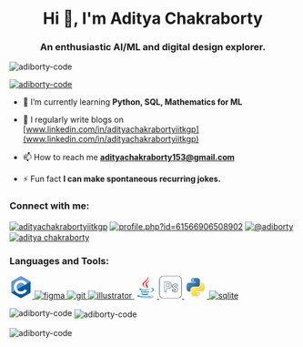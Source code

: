 <h1 align="center">Hi 👋, I'm Aditya Chakraborty</h1>
<h3 align="center">An enthusiastic AI/ML and digital design explorer.</h3>

<p align="left"> <img src="https://komarev.com/ghpvc/?username=adiborty-code&label=Profile%20views&color=0e75b6&style=flat" alt="adiborty-code" /> </p>

<p align="left"> <a href="https://github.com/ryo-ma/github-profile-trophy"><img src="https://github-profile-trophy.vercel.app/?username=adiborty-code" alt="adiborty-code" /></a> </p>

- 🌱 I’m currently learning **Python, SQL, Mathematics for ML**

- 📝 I regularly write blogs on [www.linkedin.com/in/adityachakrabortyiitkgp](www.linkedin.com/in/adityachakrabortyiitkgp)

- 📫 How to reach me **adityachakraborty153@gmail.com**

- ⚡ Fun fact **I can make spontaneous recurring jokes.**

<h3 align="left">Connect with me:</h3>
<p align="left">
<a href="https://linkedin.com/in/adityachakrabortyiitkgp" target="blank"><img align="center" src="https://raw.githubusercontent.com/rahuldkjain/github-profile-readme-generator/master/src/images/icons/Social/linked-in-alt.svg" alt="adityachakrabortyiitkgp" height="30" width="40" /></a>
<a href="https://fb.com/profile.php?id=61566906508902" target="blank"><img align="center" src="https://raw.githubusercontent.com/rahuldkjain/github-profile-readme-generator/master/src/images/icons/Social/facebook.svg" alt="profile.php?id=61566906508902" height="30" width="40" /></a>
<a href="https://www.instagram.com/adi_borty/" target="blank"><img align="center" src="https://raw.githubusercontent.com/rahuldkjain/github-profile-readme-generator/master/src/images/icons/Social/instagram.svg" alt="@adiborty" height="30" width="40" /></a>
<a href="https://www.youtube.com/@adityachakraborty6478" target="blank"><img align="center" src="https://raw.githubusercontent.com/rahuldkjain/github-profile-readme-generator/master/src/images/icons/Social/youtube.svg" alt="aditya chakraborty" height="30" width="40" /></a>
</p>

<h3 align="left">Languages and Tools:</h3>
<p align="left"> <a href="https://www.cprogramming.com/" target="_blank" rel="noreferrer"> <img src="https://raw.githubusercontent.com/devicons/devicon/master/icons/c/c-original.svg" alt="c" width="40" height="40"/> </a> <a href="https://www.figma.com/" target="_blank" rel="noreferrer"> <img src="https://www.vectorlogo.zone/logos/figma/figma-icon.svg" alt="figma" width="40" height="40"/> </a> <a href="https://git-scm.com/" target="_blank" rel="noreferrer"> <img src="https://www.vectorlogo.zone/logos/git-scm/git-scm-icon.svg" alt="git" width="40" height="40"/> </a> <a href="https://www.adobe.com/in/products/illustrator.html" target="_blank" rel="noreferrer"> <img src="https://www.vectorlogo.zone/logos/adobe_illustrator/adobe_illustrator-icon.svg" alt="illustrator" width="40" height="40"/> </a> <a href="https://www.java.com" target="_blank" rel="noreferrer"> <img src="https://raw.githubusercontent.com/devicons/devicon/master/icons/java/java-original.svg" alt="java" width="40" height="40"/> </a> <a href="https://www.photoshop.com/en" target="_blank" rel="noreferrer"> <img src="https://raw.githubusercontent.com/devicons/devicon/master/icons/photoshop/photoshop-line.svg" alt="photoshop" width="40" height="40"/> </a> <a href="https://www.python.org" target="_blank" rel="noreferrer"> <img src="https://raw.githubusercontent.com/devicons/devicon/master/icons/python/python-original.svg" alt="python" width="40" height="40"/> </a> <a href="https://www.sqlite.org/" target="_blank" rel="noreferrer"> <img src="https://www.vectorlogo.zone/logos/sqlite/sqlite-icon.svg" alt="sqlite" width="40" height="40"/> </a> </p>

<p><img align="left" src="https://github-readme-stats.vercel.app/api/top-langs?username=adiborty-code&show_icons=true&locale=en&layout=compact" alt="adiborty-code" /></p>

<p>&nbsp;<img align="center" src="https://github-readme-stats.vercel.app/api?username=adiborty-code&show_icons=true&locale=en" alt="adiborty-code" /></p>

<p><img align="center" src="https://github-readme-streak-stats.herokuapp.com/?user=adiborty-code&" alt="adiborty-code" /></p>


<!--
**Adiborty-Code/Adiborty-Code** is a ✨ _special_ ✨ repository because its `README.md` (this file) appears on your GitHub profile.

Here are some ideas to get you started:

- 🔭 I’m currently working on ...
- 🌱 I’m currently learning ...
- 👯 I’m looking to collaborate on ...
- 🤔 I’m looking for help with ...
- 💬 Ask me about ...
- 📫 How to reach me: ...
- 😄 Pronouns: ...
- ⚡ Fun fact: ...
-->
